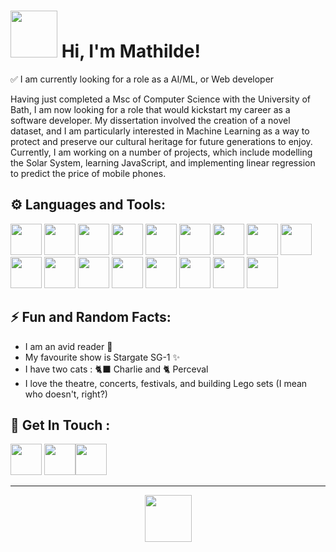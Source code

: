 # <img src="https://github.com/m-mathilde34/m-mathilde34/assets/131172286/38f57570-2695-45e3-9f07-0fb6040a8999" width="75" height="75"> Hi, I'm Mathilde!


✅ I am currently looking for a role as a AI/ML, or Web developer

Having just completed a Msc of Computer Science with the University of Bath, I am now looking for a role that would kickstart my career as a software developer.
My dissertation involved the creation of a novel dataset, and I am particularly interested in Machine Learning as a way to protect and preserve our cultural heritage for future generations to enjoy.
Currently, I am working on a number of projects, which include modelling the Solar System, learning JavaScript, and implementing linear regression to predict the price of mobile phones.

## ⚙️ Languages and Tools:
<img src="https://github.com/m-mathilde34/m-mathilde34/assets/131172286/a7fe5806-d3bf-4070-98ea-10581c5b814a" width="50" height="50">
<img src="https://github.com/m-mathilde34/m-mathilde34/assets/131172286/7a09bd5c-45cb-4435-b552-4f2a22f32dd1" width="50" height="50">
<img src="https://github.com/m-mathilde34/m-mathilde34/assets/131172286/b3588cec-a0e1-41c3-a8de-635080233494" width="50" height="50">
<img src="https://github.com/m-mathilde34/m-mathilde34/assets/131172286/70fd93d5-df68-497f-93ee-21b10bceead9" width="50" height="50">
<img src="https://github.com/m-mathilde34/m-mathilde34/assets/131172286/fd4719c3-0af5-4963-b737-d553ef5b922d" width="50" height="50">
<img src="https://github.com/m-mathilde34/m-mathilde34/assets/131172286/fdeb1652-814c-486b-9d53-f457f4eb90c5" width="50" height="50">
<img src="https://github.com/m-mathilde34/m-mathilde34/assets/131172286/fc852e65-852f-49af-a5e8-e5e8760cff78" width="50" height="50">
<img src="https://github.com/m-mathilde34/m-mathilde34/assets/131172286/c5d357f3-c63d-4863-9e60-017401290c08" width="50" height="50">
<img src="https://github.com/m-mathilde34/m-mathilde34/assets/131172286/fea70e47-7d45-469b-ae12-6f680f8eef34" width="50" height="50">
<img src="https://github.com/m-mathilde34/m-mathilde34/assets/131172286/c80a6992-7f4f-4faa-adc0-951f5ac12cae" width="50" height="50">
<img src="https://github.com/m-mathilde34/m-mathilde34/assets/131172286/192a8752-7e2d-4d8e-8425-b43efb1c5d7e" width="50" height="50">
<img src="https://github.com/m-mathilde34/m-mathilde34/assets/131172286/e8c67f19-a329-4b7c-861e-db1899704ac6" width="50" height="50">
<img src="https://github.com/m-mathilde34/m-mathilde34/assets/131172286/9ed521af-40b6-4df0-86c0-848f38343d95" width="50" height="50">
<img src="https://github.com/m-mathilde34/m-mathilde34/assets/131172286/6f7e9297-6182-4359-9cca-78899431e9a4" width="50" height="50">
<img src="https://github.com/m-mathilde34/m-mathilde34/assets/131172286/4fd2d1b7-9760-4315-83ef-208ecb6b1973" width="50" height="50">
<img src="https://github.com/m-mathilde34/m-mathilde34/assets/131172286/a33dbf4c-f47a-47a7-afd6-dee1344b7215" width="50" height="50">
<img src="https://github.com/m-mathilde34/m-mathilde34/assets/131172286/2909b40d-3a9a-4e28-9094-f60e19e228e3" width="50" height="50">

<br/>

## ⚡ Fun and Random Facts:
- I am an avid reader 📖
- My favourite show is Stargate SG-1 ✨
- I have two cats : 🐈‍⬛ Charlie and 🐈 Perceval
- I love the theatre, concerts, festivals, and building Lego sets (I mean who doesn't, right?)

## 📨 Get In Touch :
[<img src="https://github.com/m-mathilde34/m-mathilde34/assets/131172286/8fd84cef-bc05-4b1a-a201-ef78b2eedb4e" width="50" height="50">](https://www.linkedin.com/in/m-mathilde34/) [<img src="https://github.com/m-mathilde34/m-mathilde34/assets/131172286/5441a351-c18a-4e24-810f-384cabcbdef3" width="50" height="50">](mailto:m.mathilde34@live.fr)[<img src="https://github.com/user-attachments/assets/3dae8a91-e179-4af3-aea7-c7b974e720be" width="50" height="50">](https://m-mathilde34.github.io/)

***
<p align="center" width="100%"> <img src=https://github.com/m-mathilde34/m-mathilde34/assets/131172286/eff5ada9-6c97-490a-a9c4-cdf704f3d3ed" width="75" height="75"> </p>
